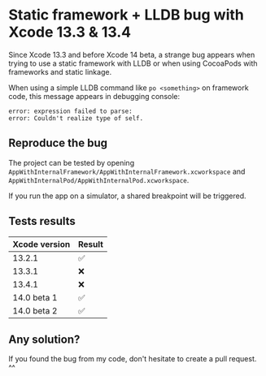 # Static framework + LLDB bug with Xcode 13.3 & 13.4

Since Xcode 13.3 and before Xcode 14 beta, a strange bug appears when trying to use a static framework with LLDB or when using CocoaPods with frameworks and static linkage.

When using a simple LLDB command like `po <something>` on framework code, this message appears in debugging console:

```
error: expression failed to parse:
error: Couldn't realize type of self.
```

## Reproduce the bug

The project can be tested by opening `AppWithInternalFramework/AppWithInternalFramework.xcworkspace` and `AppWithInternalPod/AppWithInternalPod.xcworkspace`.

If you run the app on a simulator, a shared breakpoint will be triggered.

## Tests results

| Xcode version | Result |
| ------------- | ------ |
| 13.2.1        | ✅     |
| 13.3.1        | ❌     |
| 13.4.1        | ❌     |
| 14.0 beta 1   | ✅     |
| 14.0 beta 2   | ✅     |

## Any solution?

If you found the bug from my code, don't hesitate to create a pull request. ^^
